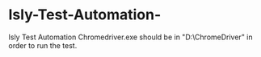 # Isly-Test-Automation-
Isly Test Automation 
Chromedriver.exe should be in "D:\ChromeDriver" in order to run the test.

